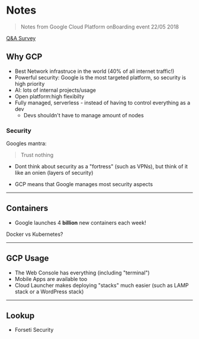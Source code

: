 # Notes

> Notes from Google Cloud Platform onBoarding event 
> 22/05 2018

[Q&A Survey](goo.gl/slides/4yg4mv)

## Why GCP

- Best Network infrastruce in the world (40% of all internet traffic!)
- Powerful security: Google is the most targeted platform, so security is high priority
- AI: lots of internal projects/usage
- Open platform:high flexibilty
- Fully managed, serverless - instead of having to control everything as a dev
  - Devs shouldn't have to manage amount of nodes


### Security

Googles mantra:

> Trust nothing

- Dont think about security as a "fortress" (such as VPNs), but think of it like an onien (layers of security)

- GCP means that Google manages most security aspects

---

## Containers

- Google launches 4 **billion** new containers each week!

Docker vs Kubernetes?

---

## GCP Usage

- The Web Console has everything (including "terminal")
- Mobile Apps are available too
- Cloud Launcher makes deploying "stacks" much easier (such as LAMP stack or a WordPress stack)

---

## Lookup

- Forseti Security
